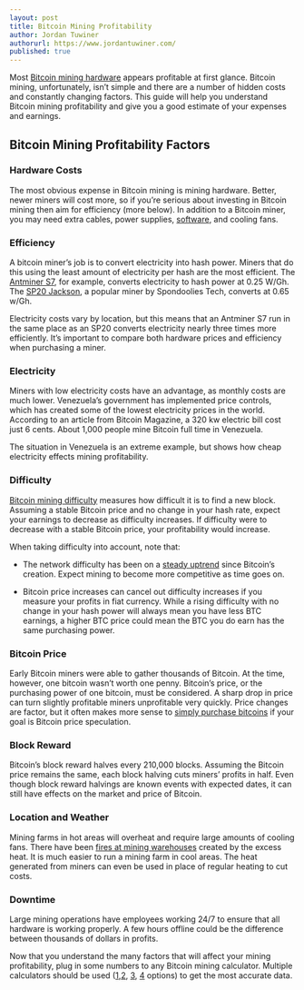 ```yaml
---
layout: post
title: Bitcoin Mining Profitability
author: Jordan Tuwiner
authorurl: https://www.jordantuwiner.com/
published: true
---
```

Most [Bitcoin mining hardware](https://www.bitcoinmining.com/bitcoin-mining-hardware/) appears profitable at first glance. Bitcoin mining, unfortunately, isn’t simple and there are a number of hidden costs and constantly changing factors. This guide will help you understand Bitcoin mining profitability and give you a good estimate of your expenses and earnings.

## Bitcoin Mining Profitability Factors

### Hardware Costs  

The most obvious expense in Bitcoin mining is mining hardware. Better, newer miners will cost more, so if you’re serious about investing in Bitcoin mining then aim for efficiency (more below). In addition to a Bitcoin miner, you may need extra cables, power supplies, [software](https://www.bitcoinmining.com/bitcoin-mining-software/), and cooling fans.

### Efficiency  

A bitcoin miner’s job is to convert electricity into hash power. Miners that do this using the least amount of electricity per hash are the most efficient. The [Antminer S7](http://www.runtogold.com/antminers7), for example, converts electricity to hash power at 0.25 W/Gh. The [SP20 Jackson](http://www.runtogold.com/17thsspondooliesbitcoinminer), a popular miner by Spondoolies Tech, converts at 0.65 w/Gh.

Electricity costs vary by location, but this means that an Antminer S7 run in the same place as an SP20 converts electricity nearly three times more efficiently. It’s important to compare both hardware prices and efficiency when purchasing a miner.

### Electricity  

Miners with low electricity costs have an advantage, as monthly costs are much lower. Venezuela’s government has implemented price controls, which has created some of the lowest electricity prices in the world. According to an article from Bitcoin Magazine, a 320 kw electric bill cost just 6 cents. About 1,000 people mine Bitcoin full time in Venezuela.

The situation in Venezuela is an extreme example, but shows how cheap electricity effects mining profitability.

### Difficulty  

[Bitcoin mining difficulty](https://www.bitcoinmining.com/what-is-bitcoin-mining-difficulty/) measures how difficult it is to find a new block. Assuming a stable Bitcoin price and no change in your hash rate, expect your earnings to decrease as difficulty increases. If difficulty were to decrease with a stable Bitcoin price, your profitability would increase.

When taking difficulty into account, note that:

* The network difficulty has been on a [steady uptrend](https://kaiko.com/mining) since Bitcoin’s creation. Expect mining to become more competitive as time goes on.

* Bitcoin price increases can cancel out difficulty increases if you measure your profits in fiat currency. While a rising difficulty with no change in your hash power will always mean you have less BTC earnings, a higher BTC price could mean the BTC you do earn has the same purchasing power.

### Bitcoin Price  

Early Bitcoin miners were able to gather thousands of Bitcoin. At the time, however, one bitcoin wasn’t worth one penny. Bitcoin’s price, or the purchasing power of one bitcoin, must be considered. A sharp drop in price can turn slightly profitable miners unprofitable very quickly. Price changes are factor, but it often makes more sense to [simply purchase bitcoins](https://www.weusecoins.com/en/how-buy-bitcoins-online-best-bitcoin-exchange-rate-bitcoin-price/) if your goal is Bitcoin price speculation.

### Block Reward  

Bitcoin’s block reward halves every 210,000 blocks. Assuming the Bitcoin price remains the same, each block halving cuts miners’ profits in half. Even though block reward halvings are known events with expected dates, it can still have effects on the market and price of Bitcoin.

### Location and Weather  

Mining farms in hot areas will overheat and require large amounts of cooling fans. There have been [fires at mining warehouses](http://www.coindesk.com/gallery-fire-destroys-thai-bitcoin-mining-facility/) created by the excess heat. It is much easier to run a mining farm in cool areas. The heat generated from miners can even be used in place of regular heating to cut costs.

### Downtime  

Large mining operations have employees working 24/7 to ensure that all hardware is working properly. A few hours offline could be the difference between thousands of dollars in profits.

Now that you understand the many factors that will affect your mining profitability, plug in some numbers to any Bitcoin mining calculator. Multiple calculators should be used ([1](http://www.coinwarz.com/calculators/bitcoin-mining-calculator),[2](https://99bitcoins.com/c/btc/mining), [3](https://tradeblock.com/bitcoin/mining/), [4](http://www.bitcoinx.com/profit/) options) to get the most accurate data.
